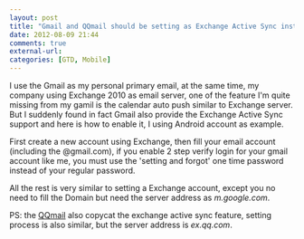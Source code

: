 ```yaml
---
layout: post
title: "Gmail and QQmail should be setting as Exchange Active Sync instead of IMAP/POP3"
date: 2012-08-09 21:44
comments: true
external-url:
categories: [GTD, Mobile]
---
```

I use the Gmail as my personal primary email, at the same time, my company using Exchange 2010 as email server, one of the feature I'm quite missing from my gamil is the calendar auto push similar to Exchange server. But I suddenly found in fact Gmail also provide the Exchange Active Sync support and here is how to enable it, I using Android account as example.<!--more-->

First create a new account using Exchange, then fill your email account (including the @gmail.com), if you enable 2 step verify login for your gmail account like me, you must use the 'setting and forgot' one time password instead of your regular password.

All the rest is very similar to setting a Exchange account, except you no need to fill the Domain but need the server address as *m.google.com*.

PS: the [QQmail](http://mail.qq.com/) also copycat the exchange active sync feature, setting process is also similar, but the server address is *ex.qq.com*.